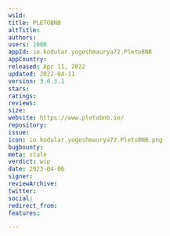 ```yaml
---
wsId: 
title: PLETOBNB
altTitle: 
authors: 
users: 1000
appId: io.kodular.yogeshmaurya72.PletoBNB
appCountry: 
released: Apr 11, 2022
updated: 2022-04-11
version: 3.0.3.1
stars: 
ratings: 
reviews: 
size: 
website: https://www.pletobnb.io/
repository: 
issue: 
icon: io.kodular.yogeshmaurya72.PletoBNB.png
bugbounty: 
meta: stale
verdict: wip
date: 2023-04-06
signer: 
reviewArchive: 
twitter: 
social: 
redirect_from: 
features: 

---
```


